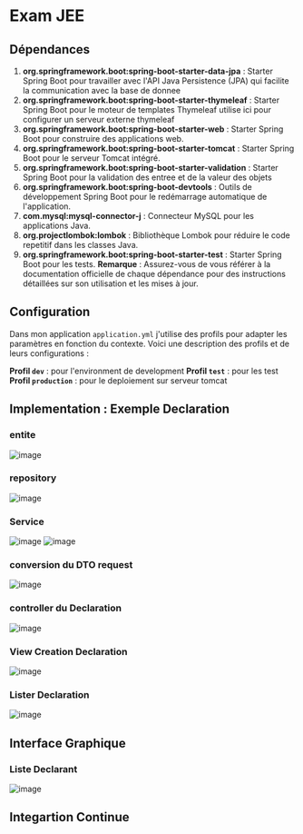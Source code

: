 # Exam JEE 

## Dépendances

1. **org.springframework.boot:spring-boot-starter-data-jpa** : Starter Spring Boot pour travailler avec l'API Java Persistence (JPA) qui facilite la communication avec la base de donnee
2. **org.springframework.boot:spring-boot-starter-thymeleaf** : Starter Spring Boot pour le moteur de templates Thymeleaf utilise ici pour configurer un serveur externe thymeleaf
3. **org.springframework.boot:spring-boot-starter-web** : Starter Spring Boot pour construire des applications web.
5. **org.springframework.boot:spring-boot-starter-tomcat** : Starter Spring Boot pour le serveur Tomcat intégré.
6. **org.springframework.boot:spring-boot-starter-validation** : Starter Spring Boot pour la validation des entree et de la valeur des objets
7. **org.springframework.boot:spring-boot-devtools** : Outils de développement Spring Boot pour le redémarrage automatique de l'application.
8. **com.mysql:mysql-connector-j** : Connecteur  MySQL pour les applications Java.
9. **org.projectlombok:lombok** : Bibliothèque Lombok pour réduire le code repetitif dans les classes Java.
10. **org.springframework.boot:spring-boot-starter-test** : Starter Spring Boot pour les tests.
**Remarque** : Assurez-vous de vous référer à la documentation officielle de chaque dépendance pour des instructions détaillées sur son utilisation et les mises à jour.
## Configuration
Dans mon application `application.yml` j'utilise des profils pour adapter les paramètres en fonction du contexte. Voici une description des profils et de leurs configurations :

**Profil `dev`** : pour l'environment de development
**Profil `test`** : pour les test
**Profil `production`** : pour le deploiement sur serveur tomcat
## Implementation : Exemple Declaration
### entite
![image](https://github.com/fayeyoussou/exam_gestion_impot/assets/52853193/c17fa375-750d-4671-be5b-3ed1ca989e94)
### repository
 ![image](https://github.com/fayeyoussou/exam_gestion_impot/assets/52853193/5b981d7d-256c-4082-81b5-7197d57b169c)
### Service
![image](https://github.com/fayeyoussou/exam_gestion_impot/assets/52853193/fc5dd8bc-ee56-4167-adcd-aaf3e041235c)
![image](https://github.com/fayeyoussou/exam_gestion_impot/assets/52853193/60cad64c-5bdb-402c-abed-00c7ac50fa64)

### conversion du DTO request
![image](https://github.com/fayeyoussou/exam_gestion_impot/assets/52853193/5f7d31cf-e17a-4021-a02b-9556f6ee4542)
### controller du Declaration
![image](https://github.com/fayeyoussou/exam_gestion_impot/assets/52853193/ed54480f-37c1-4650-bcc2-1249e80a6d2d)
### View Creation Declaration
![image](https://github.com/fayeyoussou/exam_gestion_impot/assets/52853193/aac7df99-76a2-4dac-92de-c927f27e9612)
### Lister Declaration
![image](https://github.com/fayeyoussou/exam_gestion_impot/assets/52853193/1c1fd2fb-929a-452e-b66b-5e7abf10a671)

## Interface Graphique
### Liste Declarant

![image](https://github.com/fayeyoussou/exam_gestion_impot/assets/52853193/784ca192-f241-4a4e-bcf6-c7b1dcc58c4d)




## Integartion Continue
#


